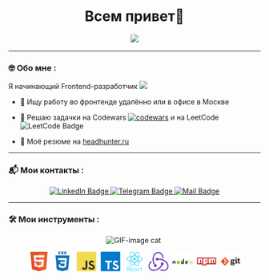 <h1 align="center">Всем привет👋</h1>
<div align="center">
  <img src="https://media.giphy.com/media/hpXdHPfFI5wTABdDx9/giphy.gif" />
</div>

 ---
### :nerd_face: Обо мне :
Я начинающий Frontend-разработчик <img src="https://media.giphy.com/media/WUlplcMpOCEmTGBtBW/giphy.gif" width="30">
- :telescope: Ищу работу во фронтенде удалённо или в офисе в Москве
  
- :dart: Решаю задачки на Codewars [![codewars](https://www.codewars.com/users/tanny-may/badges/micro)](https://www.codewars.com/users/tanny-may) и на LeetCode <img src="https://img.shields.io/badge/LeetCode-25221B?style=flat-square&logo=leetcode&logoColor=#FFA116" alt="LeetCode Badge"/>
  
- :page_facing_up: Моё резюме на <a href="https://hh.ru/resume/f221bcaeff0c8d52df0039ed1f4e6d4c466950">headhunter.ru</a>
  
---
### :mailbox_with_mail: Мои контакты :
<div id="badges" align="center">
  <a href="https://www.linkedin.com/in/tanny-may">
    <img src="https://img.shields.io/badge/LinkedIn-blue?style=flat&logo=linkedin&logoColor=white" alt="LinkedIn Badge"/>
  </a>
  <a href="https://t.me/tanny_may">
    <img src="https://img.shields.io/badge/Telegram-blue?style=flat&logo=telegram&logoColor=white" alt="Telegram Badge"/>
  </a>
  <a href=""mailto:tanny-may@email.com"">
    <img src="https://img.shields.io/badge/E--mail-blue?style=flat&logo=mail.ru&logoColor=white" alt="Mail Badge"/>
  </a>
</div> 

  ---
### :hammer_and_wrench: Мои инструменты :
<div align="center">
  <img src="https://media.giphy.com/media/M4NykXxUE0HAcK7UJ6/giphy.gif" alt="GIF-image cat" width="200"/>&nbsp;

  <img src="https://github.com/devicons/devicon/blob/master/icons/html5/html5-original.svg" title="HTML5" alt="HTML" width="40" height="40"/>&nbsp;
  <img src="https://github.com/devicons/devicon/blob/master/icons/css3/css3-plain-wordmark.svg"  title="CSS3" alt="CSS" width="40" height="40"/>&nbsp;
  <img src="https://github.com/devicons/devicon/blob/master/icons/javascript/javascript-original.svg" title="JavaScript" alt="JavaScript" width="40" height="40"/>&nbsp;
  <img src="https://github.com/devicons/devicon/blob/master/icons/typescript/typescript-original.svg" title="Typescript" alt="Typescript" width="40" height="40"/>&nbsp;
  <img src="https://github.com/devicons/devicon/blob/master/icons/react/react-original-wordmark.svg" title="React" alt="React" width="40" height="40"/>&nbsp;
  <img src="https://github.com/devicons/devicon/blob/master/icons/redux/redux-original.svg" title="Redux" alt="Redux " width="40" height="40"/>&nbsp;
  <img src="https://github.com/devicons/devicon/blob/master/icons/nodejs/nodejs-original-wordmark.svg" title="NodeJS" alt="NodeJS" width="40" height="40"/>&nbsp;
  <img src="https://github.com/devicons/devicon/blob/master/icons/npm/npm-original-wordmark.svg" title="NPM" alt="NPM" width="40" height="40"/>&nbsp;
  <img src="https://github.com/devicons/devicon/blob/master/icons/git/git-original-wordmark.svg" title="Git" alt="Git" width="40" height="40"/>
</div>



